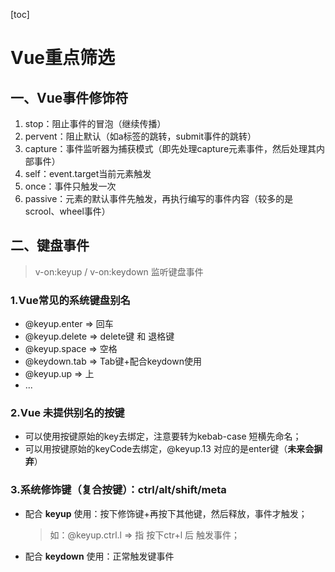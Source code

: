 
[toc]

# Vue重点筛选

## 一、Vue事件修饰符

1. stop：阻止事件的冒泡（继续传播）
2. pervent：阻止默认（如a标签的跳转，submit事件的跳转）
3. capture：事件监听器为捕获模式（即先处理capture元素事件，然后处理其内部事件）
4. self：event.target当前元素触发
5. once：事件只触发一次
6. passive：元素的默认事件先触发，再执行编写的事件内容（较多的是scrool、wheel事件）

## 二、键盘事件

>v-on:keyup / v-on:keydown 监听键盘事件

### 1.Vue常见的系统键盘别名

- @keyup.enter => 回车
- @keyup.delete => delete键 和 退格键
- @keyup.space => 空格
- @keydown.tab => Tab键+配合keydown使用
- @keyup.up => 上
- ...

### 2.Vue 未提供别名的按键

- 可以使用按键原始的key去绑定，注意要转为kebab-case 短横先命名；
- 可以用按键原始的keyCode去绑定，@keyup.13 对应的是enter键（**未来会摒弃**）

### 3.系统修饰键（复合按键）：ctrl/alt/shift/meta

- 配合 **keyup** 使用：按下修饰键+再按下其他键，然后释放，事件才触发；
  > 如：@keyup.ctrl.l => 指 按下ctr+l 后 触发事件； 

- 配合 **keydown** 使用：正常触发键事件